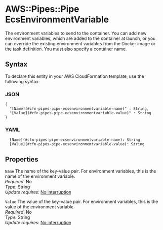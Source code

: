 # AWS::Pipes::Pipe EcsEnvironmentVariable<a name="aws-properties-pipes-pipe-ecsenvironmentvariable"></a>

The environment variables to send to the container\. You can add new environment variables, which are added to the container at launch, or you can override the existing environment variables from the Docker image or the task definition\. You must also specify a container name\.

## Syntax<a name="aws-properties-pipes-pipe-ecsenvironmentvariable-syntax"></a>

To declare this entity in your AWS CloudFormation template, use the following syntax:

### JSON<a name="aws-properties-pipes-pipe-ecsenvironmentvariable-syntax.json"></a>

```
{
  "[Name](#cfn-pipes-pipe-ecsenvironmentvariable-name)" : String,
  "[Value](#cfn-pipes-pipe-ecsenvironmentvariable-value)" : String
}
```

### YAML<a name="aws-properties-pipes-pipe-ecsenvironmentvariable-syntax.yaml"></a>

```
  [Name](#cfn-pipes-pipe-ecsenvironmentvariable-name): String
  [Value](#cfn-pipes-pipe-ecsenvironmentvariable-value): String
```

## Properties<a name="aws-properties-pipes-pipe-ecsenvironmentvariable-properties"></a>

`Name` <a name="cfn-pipes-pipe-ecsenvironmentvariable-name"></a>
The name of the key\-value pair\. For environment variables, this is the name of the environment variable\.  
_Required_: No  
_Type_: String  
_Update requires_: [No interruption](https://docs.aws.amazon.com/AWSCloudFormation/latest/UserGuide/using-cfn-updating-stacks-update-behaviors.html#update-no-interrupt)

`Value` <a name="cfn-pipes-pipe-ecsenvironmentvariable-value"></a>
The value of the key\-value pair\. For environment variables, this is the value of the environment variable\.  
_Required_: No  
_Type_: String  
_Update requires_: [No interruption](https://docs.aws.amazon.com/AWSCloudFormation/latest/UserGuide/using-cfn-updating-stacks-update-behaviors.html#update-no-interrupt)
